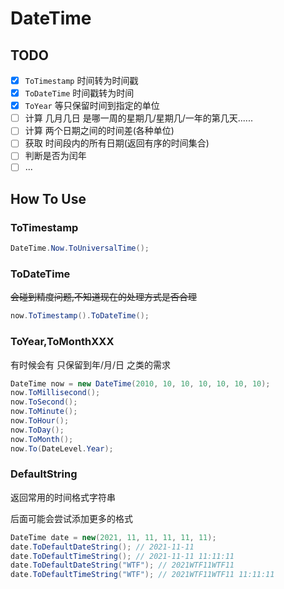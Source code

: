 # DateTime

## TODO

- [x] `ToTimestamp` 时间转为时间戳
- [x] `ToDateTime` 时间戳转为时间
- [x] `ToYear` 等只保留时间到指定的单位
- [ ] 计算 几月几日 是哪一周的星期几/星期几/一年的第几天......
- [ ] 计算 两个日期之间的时间差(各种单位)
- [ ] 获取 时间段内的所有日期(返回有序的时间集合)
- [ ] 判断是否为闰年
- [ ] ...

## How To Use

### ToTimestamp

```csharp
DateTime.Now.ToUniversalTime();
```

### ToDateTime

~~会碰到精度问题,不知道现在的处理方式是否合理~~

```csharp
now.ToTimestamp().ToDateTime();
```

### ToYear,ToMonthXXX

有时候会有 只保留到年/月/日 之类的需求

```csharp
DateTime now = new DateTime(2010, 10, 10, 10, 10, 10, 10);
now.ToMillisecond();
now.ToSecond();
now.ToMinute();
now.ToHour();
now.ToDay();
now.ToMonth();
now.To(DateLevel.Year);
```

### DefaultString

返回常用的时间格式字符串

后面可能会尝试添加更多的格式

```csharp
DateTime date = new(2021, 11, 11, 11, 11, 11);
date.ToDefaultDateString(); // 2021-11-11
date.ToDefaultTimeString(); // 2021-11-11 11:11:11
date.ToDefaultDateString("WTF"); // 2021WTF11WTF11
date.ToDefaultTimeString("WTF"); // 2021WTF11WTF11 11:11:11
```






